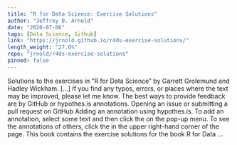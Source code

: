 ```yaml
---
title: "R for Data Science: Exercise Solutions"
author: "Jeffrey B. Arnold"
date: "2020-07-06"
tags: [Data Science, Github]
link: "https://jrnold.github.io/r4ds-exercise-solutions/"
length_weight: "27.6%"
repo: "jrnold/r4ds-exercise-solutions"
pinned: false
---
```


Solutions to the exercises in “R for Data Science” by Garrett Grolemund and Hadley Wickham. [...] If you find any typos, errors, or places where the text may be improved, please let me know. The best ways to provide feedback are by GitHub or hypothes.is annotations. Opening an issue or submitting a pull request on GitHub Adding an annotation using hypothes.is. To add an annotation, select some text and then click the on the pop-up menu. To see the annotations of others, click the in the upper right-hand corner of the page. This book contains the exercise solutions for the book R for Data ...
